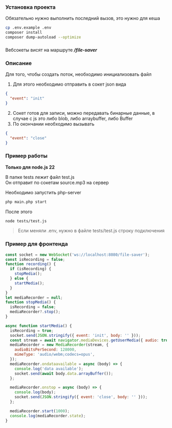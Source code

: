 ### Установка проекта

Обязательно нужно выполнить последний вызов, это нужно для кеша

```bash
cp .env.example .env
composer install
composer dump-autoload --optimize
```

###

Вебсокеты висят на маршруте **_/file-saver_**

### Описание

Для того, чтобы создать поток, необходимо инициализовать файл

1. Для этого необходимо отправить в сокет json вида

```json
{
  "event": "init"
}
```

2. Сокет готов для записи, можно передавать бинарные данные, в случае с js это либо blob, либо arraybuffer, либо Buffer
3. По окончании необходимо вызывать

```json
{
  "event": "close"
}
```

### Пример работы

**Только для node.js 22**

В папке tests лежит файл test.js <br/>
Он отправит по сокетам source.mp3 на сервер

Необходимо запустить php-server

```bash
php main.php start
```

После этого

```bash
node tests/test.js
```

> Если меняли .env, нужно в файле tests/test.js строку подключения

### Пример для фронтенда

```js
const socket = new WebSocket('ws://localhost:8080/file-saver');
const isRecording = false;
function recording() {
  if (isRecording) {
    stopMedia();
  } else {
    startMedia();
  }
}
let mediaRecorder = null;
function stopMedia() {
  isRecording = false;
  mediaRecorder?.stop();
}

async function startMedia() {
  isRecording = true;
  socket.send(JSON.stringify({ event: 'init', body: '' }));
  const stream = await navigator.mediaDevices.getUserMedia({ audio: true });
  mediaRecorder = new MediaRecorder(stream, {
    audioBitsPerSecond: 128000,
    mimeType: 'audio/webm;codecs=opus',
  });
  mediaRecorder.ondataavailable = async (body) => {
    console.log('data available');
    socket.send(await body.data.arrayBuffer());
  };

  mediaRecorder.onstop = async (body) => {
    console.log(body);
    socket.send(JSON.stringify({ event: 'close', body: '' }));
  };

  mediaRecorder.start(1000);
  console.log(mediaRecorder.state);
}
```
